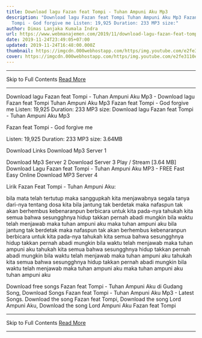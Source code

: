 ```yaml
---
title: Download lagu Fazan feat Tompi - Tuhan Ampuni Aku Mp3
description: "Download lagu Fazan feat Tompi Tuhan Ampuni Aku Mp3 Fazan feat
  Tompi - God forgive me Listen: 19,925 Duration: 233 MP3 size:"
author: Dimas Lanjaka Kumala Indra
url: https://www.webmanajemen.com/2019/11/download-lagu-fazan-feat-tompi-tuhan.html
date: 2019-11-24T23:49:05+07:00
updated: 2019-11-24T16:48:00.000Z
thumbnail: https://imgcdn.000webhostapp.com/https/img.youtube.com/e2fe3110e2133f05ee105f6c5bfd012b.jpeg
cover: https://imgcdn.000webhostapp.com/https/img.youtube.com/e2fe3110e2133f05ee105f6c5bfd012b.jpeg
---
```


<hr/> Skip to Full Contents <a href="https://www.webmanajemen.com/2019/11/download-lagu-fazan-feat-tompi-tuhan.html" rel="follow" class="button" id="read-more">Read More</a> <hr/> Download lagu Fazan feat Tompi - Tuhan Ampuni Aku Mp3 - Download lagu Fazan feat Tompi Tuhan Ampuni Aku Mp3 Fazan feat Tompi - God forgive me Listen: 19,925 Duration: 233 MP3 size: Download lagu Fazan feat Tompi - Tuhan Ampuni Aku Mp3

  Fazan feat Tompi - God forgive me 

  Listen: 19,925 
  Duration: 233 
  MP3 size: 3.64MB 

  Download Links 
  Download Mp3 Server 1 

  Download Mp3 Server 2 
  Download Server 3 
  Play / Stream [3.64 MB] Download Lagu Fazan feat Tompi - Tuhan Ampuni Aku MP3 - FREE Fast Easy Online 
  Download MP3 Server 4 


                             
Lirik Fazan Feat Tompi - Tuhan Ampuni Aku:
                             

bila mata telah tertutup
 maka sanggupkah kita menjawabnya
 segala tanya dari-nya tentang dosa kita
 bila jantung tak berdetak
 maka nafaspun tak akan berhembus
 kebenaranpun berbicara untuk kita pada-nya
 tahukah kita semua
 bahwa sesungghnya hidup takkan pernah abadi
 mungkin bila waktu telah menjawab
 maka tuhan ampuni aku
 maka tuhan ampuni aku
 bila jantung tak berdetak
 maka nafaspun tak akan berhembus
 kebenaranpun berbicara untuk kita pada-nya
 tahukah kita semua
 bahwa sesungghnya hidup takkan pernah abadi
 mungkin bila waktu telah menjawab
 maka tuhan ampuni aku
 tahukah kita semua
 bahwa sesungghnya hidup takkan pernah abadi
 mungkin bila waktu telah menjawab
 maka tuhan ampuni aku
 tahukah kita semua
 bahwa sesungghnya hidup takkan pernah abadi
 mungkin bila waktu telah menjawab
 maka tuhan ampuni aku
 maka tuhan ampuni aku
 tuhan ampuni aku
                          
  Download free songs Fazan feat Tompi - Tuhan Ampuni Aku di Gudang Song, Download Songs Fazan feat Tompi - Tuhan Ampuni Aku Mp3 - Latest Songs.  Download the song Fazan feat Tompi, Download the song Lord Ampuni Aku, Download the song Lord Ampuni Aku Fazan feat Tompi <hr/> Skip to Full Contents <a href="https://www.webmanajemen.com/2019/11/download-lagu-fazan-feat-tompi-tuhan.html" rel="follow" class="button" id="read-more">Read More</a> <hr/>